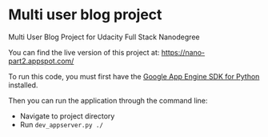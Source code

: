 # Multi user blog project
Multi User Blog Project for Udacity Full Stack Nanodegree

You can find the live version of this project at: https://nano-part2.appspot.com/

To run this code, you must first have the [Google App Engine SDK for Python](https://cloud.google.com/appengine/downloads) installed.


Then you can run the application through the command line: 
  - Navigate to project directory
  - Run `dev_appserver.py ./`


